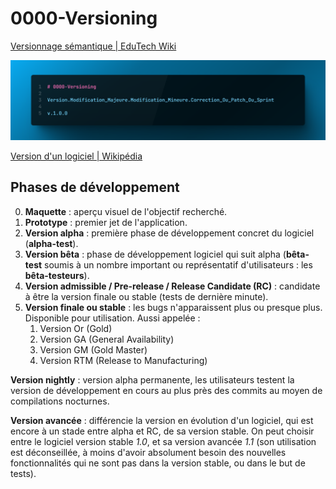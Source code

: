 # 0000-Versioning

[Versionnage sémantique | EduTech Wiki](https://edutechwiki.unige.ch/fr/Versionnage_s%C3%A9mantique)

![banner](./banner.png)

[Version d'un logiciel | Wikipédia](https://fr.wikipedia.org/wiki/Version_d%27un_logiciel)

## Phases de développement

0. **Maquette** : aperçu visuel de l'objectif recherché.
1. **Prototype** : premier jet de l'application.
2. **Version alpha** : première phase de développement concret du logiciel (**alpha-test**).
3. **Version bêta** : phase de développement logiciel qui suit alpha (**bêta-test** soumis à un nombre important ou représentatif d'utilisateurs : les **bêta-testeurs**).
4. **Version admissible / Pre-release /  Release Candidate (RC)** :  candidate à être la version finale ou stable (tests de dernière minute).
5. **Version finale ou stable** : les bugs n'apparaissent plus ou presque plus. Disponible pour utilisation. Aussi appelée :
    1. Version Or (Gold)
    2. Version GA (General Availability)
    3. Version GM (Gold Master)
    4. Version RTM (Release to Manufacturing)

**Version nightly** : version alpha permanente, les utilisateurs testent la version de développement en cours au plus près des commits au moyen de compilations nocturnes.

**Version avancée** : différencie la version en évolution d'un logiciel, qui est encore à un stade entre alpha et RC, de sa version stable. On peut choisir entre le logiciel version stable *1.0*, et sa version avancée *1.1* (son utilisation est déconseillée, à moins d'avoir absolument besoin des nouvelles fonctionnalités qui ne sont pas dans la version stable, ou dans le but de tests).
